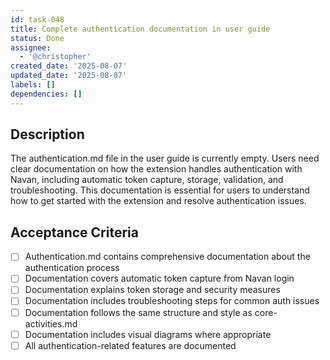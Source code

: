 ```yaml
---
id: task-048
title: Complete authentication documentation in user guide
status: Done
assignee:
  - '@christopher'
created_date: '2025-08-07'
updated_date: '2025-08-07'
labels: []
dependencies: []
---
```


## Description

The authentication.md file in the user guide is currently empty. Users need clear documentation on how the extension handles authentication with Navan, including automatic token capture, storage, validation, and troubleshooting. This documentation is essential for users to understand how to get started with the extension and resolve authentication issues.

## Acceptance Criteria

- [ ] Authentication.md contains comprehensive documentation about the authentication process
- [ ] Documentation covers automatic token capture from Navan login
- [ ] Documentation explains token storage and security measures
- [ ] Documentation includes troubleshooting steps for common auth issues
- [ ] Documentation follows the same structure and style as core-activities.md
- [ ] Documentation includes visual diagrams where appropriate
- [ ] All authentication-related features are documented
